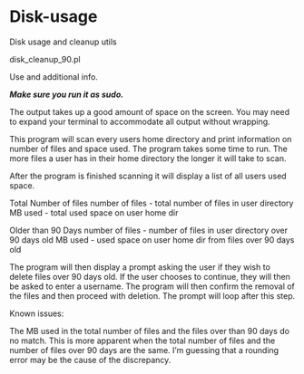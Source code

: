 Disk-usage
==========

Disk usage and cleanup utils

disk_cleanup_90.pl
 
Use and additional info.

***Make sure you run it as sudo.*** 


The output takes up a good amount of space on the screen. You may need
to expand your terminal to accommodate all output without wrapping. 


This program will scan every users home directory and print information
on number of files and space used. The program takes some time to run.
The more files a user has in their home directory the longer it will
take to scan.

After the program is finished scanning it will display a list of all
users used space.


Total Number of files 
number of files  - total number of files in user directory
MB used     - total used space on user home dir

Older than 90 Days
number of files  - number of files in user directory over 90 days old
MB used     - used space on user home dir from files over 90 days old


The program will then display a prompt asking the user if they wish to
delete files over 90 days old. If the user chooses to continue, they
will then be asked to enter a username. The program will then confirm
the removal of the files and then proceed with deletion. The prompt will
loop after this step.

 
Known issues:
 
The MB used in the total number of files and the files over than 90 days
do no match. This is more apparent when the total number of files and
the number of files over 90 days are the same. I’m guessing that a
rounding error may be the cause of the discrepancy. 

